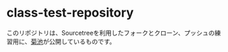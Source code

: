 # class-test-repository

このリポジトリは、Sourcetreeを利用したフォークとクローン、プッシュの練習用に、[菊池](https://researchmap.jp/nobuhikokikuchi)が公開しているものです。


